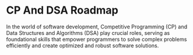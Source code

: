 # CP And DSA Roadmap
 In the world of software development, Competitive Programming (CP) and Data Structures and Algorithms (DSA) play crucial roles, serving as foundational skills that empower programmers to solve complex problems efficiently and create optimized and robust software solutions.
